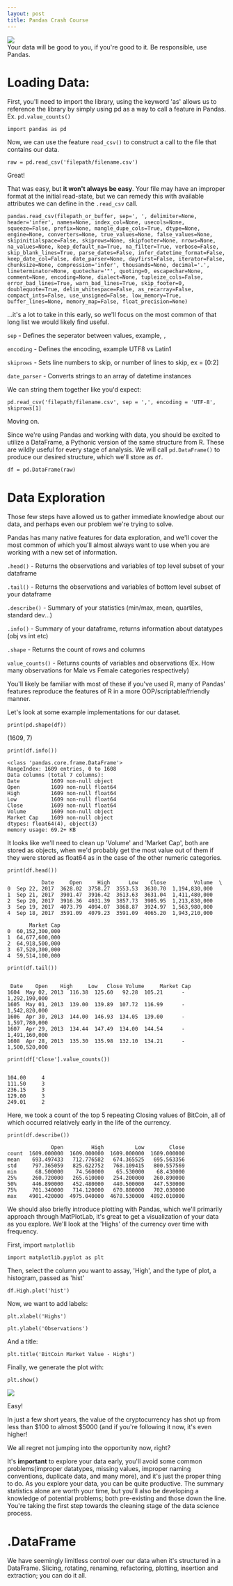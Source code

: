 ```yaml
---
layout: post
title: Pandas Crash Course
---
```


<img src="/Images/pandas.jpg" class="inline"/><br>
Your data will be good to you, if you're good to it. Be responsible, use Pandas. 

# Loading Data:

First, you'll need to import the library, using the keyword 'as' allows us to reference the library
by simply using pd as a way to call a feature in Pandas. Ex. `pd.value_counts()`

`import pandas as pd`

Now, we can use the feature `read_csv()` to construct a call to the file that contains our data.

`raw = pd.read_csv('filepath/filename.csv')`

Great! 

That was easy, but <b>it won't always be easy</b>. Your file may have an improper format at the initial read-state, but we can remedy this with available attributes we can define in the `.read_csv` call.

`pandas.read_csv(filepath_or_buffer, sep=', ', delimiter=None, header='infer', names=None, index_col=None, usecols=None, squeeze=False, prefix=None, mangle_dupe_cols=True, dtype=None, engine=None, converters=None, true_values=None, false_values=None, skipinitialspace=False, skiprows=None, skipfooter=None, nrows=None, na_values=None, keep_default_na=True, na_filter=True, verbose=False, skip_blank_lines=True, parse_dates=False, infer_datetime_format=False, keep_date_col=False, date_parser=None, dayfirst=False, iterator=False, chunksize=None, compression='infer', thousands=None, decimal='.', lineterminator=None, quotechar='"', quoting=0, escapechar=None, comment=None, encoding=None, dialect=None, tupleize_cols=False, error_bad_lines=True, warn_bad_lines=True, skip_footer=0, doublequote=True, delim_whitespace=False, as_recarray=False, compact_ints=False, use_unsigned=False, low_memory=True, buffer_lines=None, memory_map=False, float_precision=None)`

...it's a lot to take in this early, so we'll focus on the most common of that long list we would likely find useful.

`sep` - Defines the seperator between values, example, `,`  

`encoding` - Defines the encoding, example UTF8 vs Latin1

`skiprows` - Sets line numbers to skip, or number of lines to skip, ex = [0:2] 

`date_parser` - Converts strings to an array of datetime instances

We can string them together like you'd expect:

`pd.read_csv('filepath/filename.csv', sep = ',', encoding = 'UTF-8', skiprows[1]`

Moving on.

Since we're using Pandas and working with data, you should be excited to utilize a DataFrame, a Pythonic version of the same structure from R. These are wildly useful for every stage of analysis.
We will call `pd.DataFrame()` to produce our desired structure, which we'll store as `df`. 

`df = pd.DataFrame(raw)`

# Data Exploration

Those few steps have allowed us to gather immediate knowledge about our data, and perhaps even our problem we're trying to solve.

Pandas has many native features for data exploration, and we'll cover the most common of which you'll almost always want to use when you are working with a new set of information. 

`.head()` - Returns the observations and variables of top level subset of your dataframe

`.tail()` - Returns the observations and variables of bottom level subset of your dataframe

`.describe()` - Summary of your statistics (min/max, mean, quartiles, standard dev...)

`.info()` - Summary of your dataframe, returns information about datatypes (obj vs int etc)

`.shape` - Returns the count of rows and columns

`value_counts()` - Returns counts of variables and observations (Ex. How many observations for Male vs Female categories respectively)

You'll likely be familiar with most of these if you've used R, many of Pandas' features reproduce the features of R in a more OOP/scriptable/friendly manner. 

Let's look at some example implementations for our dataset.


`print(pd.shape(df))`

(1609, 7)

`print(df.info())`

```
<class 'pandas.core.frame.DataFrame'>
RangeIndex: 1609 entries, 0 to 1608
Data columns (total 7 columns):
Date          1609 non-null object
Open          1609 non-null float64
High          1609 non-null float64
Low           1609 non-null float64
Close         1609 non-null float64
Volume        1609 non-null object
Market Cap    1609 non-null object
dtypes: float64(4), object(3)
memory usage: 69.2+ KB
```

It looks like we'll need to clean up 'Volume' and 'Market Cap', both are stored as objects, when we'd probably get the most 
value out of them if they were stored as float64 as in the case of the other numeric categories. 

`print(df.head())`

```
           Date     Open     High      Low    Close         Volume  \
0  Sep 22, 2017  3628.02  3758.27  3553.53  3630.70  1,194,830,000   
1  Sep 21, 2017  3901.47  3916.42  3613.63  3631.04  1,411,480,000   
2  Sep 20, 2017  3916.36  4031.39  3857.73  3905.95  1,213,830,000   
3  Sep 19, 2017  4073.79  4094.07  3868.87  3924.97  1,563,980,000   
4  Sep 18, 2017  3591.09  4079.23  3591.09  4065.20  1,943,210,000   

       Market Cap  
0  60,152,300,000  
1  64,677,600,000  
2  64,918,500,000  
3  67,520,300,000  
4  59,514,100,000  

```

`print(df.tail())`

```

 Date    Open    High     Low   Close Volume     Market Cap
1604  May 02, 2013  116.38  125.60   92.28  105.21      -  1,292,190,000
1605  May 01, 2013  139.00  139.89  107.72  116.99      -  1,542,820,000
1606  Apr 30, 2013  144.00  146.93  134.05  139.00      -  1,597,780,000
1607  Apr 29, 2013  134.44  147.49  134.00  144.54      -  1,491,160,000
1608  Apr 28, 2013  135.30  135.98  132.10  134.21      -  1,500,520,000

```

`print(df['Close'].value_counts())`

```

104.00     4
111.50     3
236.15     3
129.00     3
249.01     2

```
Here, we took a count of the top 5 repeating Closing values of BitCoin, all of which occurred relatively early in the life of the currency. 


`print(df.describe())`

```
              Open         High          Low        Close
count  1609.000000  1609.000000  1609.000000  1609.000000
mean    693.497433   712.776582   674.365525   695.563356
std     797.365059   825.622752   768.109415   800.557569
min      68.500000    74.560000    65.530000    68.430000
25%     260.720000   265.610000   254.200000   260.890000
50%     446.890000   452.480000   440.500000   447.530000
75%     701.340000   714.120000   670.880000   702.030000
max    4901.420000  4975.040000  4678.530000  4892.010000

```

We should also briefly introduce plotting with Pandas, which we'll primarily approach through MatPlotLab, it's great
to get a visualization of your data as you explore. We'll look at the 'Highs' of the currency over time with frequency.

First, import `matplotlib`

`import matplotlib.pyplot as plt`

Then, select the column you want to assay, 'High', and the type of plot, a histogram, passed as 'hist'

`df.High.plot('hist')`

Now, we want to add labels:

`plt.xlabel('Highs')`

`plt.ylabel('Observations')`

And a title:

`plt.title('BitCoin Market Value - Highs')`

Finally, we generate the plot with:

`plt.show()`

<img src="/Images/BCHighs.png" class="inline"/><br>

Easy!

In just a few short years, the value of the cryptocurrency has shot up from less than $100 to almost $5000 (and if you're following it now, it's even higher! 

We all regret not jumping into the opportunity now, right?

It's <b>important</b> to explore your data early, you'll avoid some common problems(improper datatypes, missing values, improper naming conventions, duplicate data, and many more), and it's just the proper thing to do. As you explore your data, you can be quite productive. The summary statistics alone are worth your time, but you'll also be developing a knowledge of potential problems; both pre-existing and those down the line. You're taking the first step towards the cleaning stage of the data science process. 

# .DataFrame

We have seemingly limitless control over our data when it's structured in a DataFrame. Slicing, rotating, renaming, refactoring, plotting, insertion and extraction; you can do it all. 

